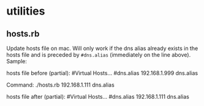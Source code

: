 utilities
=========

## hosts.rb

Update hosts file on mac. Will only work if the dns alias already exists in the hosts file and is preceded by `#dns.alias` (immediately on the line above). Sample:

hosts file before (partial):
    #Virtual Hosts...
    #dns.alias
    192.168.1.999 dns.alias

Command:
    ./hosts.rb 192.168.1.111 dns.alias

hosts file after (partial):
    #Virtual Hosts...
    #dns.alias
    192.168.1.111 dns.alias
